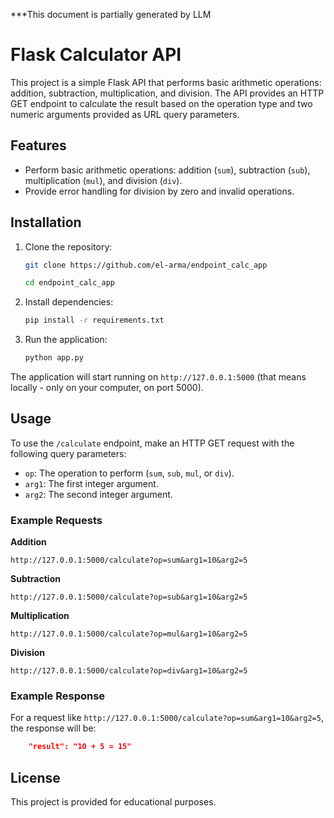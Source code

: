 
***This document is partially generated by LLM

# Flask Calculator API

This project is a simple Flask API that performs basic arithmetic operations: addition, subtraction, multiplication, and division. The API provides an HTTP GET endpoint to calculate the result based on the operation type and two numeric arguments provided as URL query parameters.

## Features

- Perform basic arithmetic operations: addition (`sum`), subtraction (`sub`), multiplication (`mul`), and division (`div`).
- Provide error handling for division by zero and invalid operations.

## Installation

1. Clone the repository:
    ```bash
    git clone https://github.com/el-arma/endpoint_calc_app
    
    cd endpoint_calc_app
    ```

2. Install dependencies:
    ```bash
    pip install -r requirements.txt
    ```

3. Run the application:
    ```bash
    python app.py
    ```

The application will start running on `http://127.0.0.1:5000` (that means locally - only on your computer, on port 5000).

## Usage

To use the `/calculate` endpoint, make an HTTP GET request with the following query parameters:

- `op`: The operation to perform (`sum`, `sub`, `mul`, or `div`).
- `arg1`: The first integer argument.
- `arg2`: The second integer argument.

### Example Requests

**Addition**

```
http://127.0.0.1:5000/calculate?op=sum&arg1=10&arg2=5
```

**Subtraction**

```
http://127.0.0.1:5000/calculate?op=sub&arg1=10&arg2=5
```

**Multiplication**

```
http://127.0.0.1:5000/calculate?op=mul&arg1=10&arg2=5
```

**Division**

```
http://127.0.0.1:5000/calculate?op=div&arg1=10&arg2=5
```

### Example Response

For a request like `http://127.0.0.1:5000/calculate?op=sum&arg1=10&arg2=5`, the response will be:

```json
    "result": "10 + 5 = 15"
```

## License

This project is provided for educational purposes.
